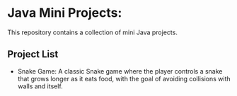 # Java Mini Projects:
This repository contains a collection of mini Java projects.

## Project List
- Snake Game: A classic Snake game where the player controls a snake that grows longer as it eats food, with the goal of avoiding collisions with walls and itself.
